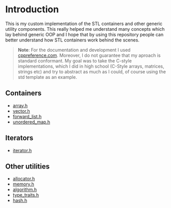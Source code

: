 # Introduction

This is my custom implementation of the STL containers and other generic utility components. This really helped me understand many concepts which lay behind generic OOP and I hope that by using this repository people can better understand how STL containers work behind the scenes.

> **Note**: For the documentation and development I used [cppreference.com](https://en.cppreference.com/w/). Moreover, I do not guarantee that my aproach is standard conformant. My goal was to take the C-style implementations, which I did in high school (C-Style arrays, matrices, strings etc) and try to abstract as much as I could, of course using the std template as an example.

## Containers

- [array.h](https://github.com/sorin373/CPP-Custom-STL/blob/main/src/STL/containers/array/array.h) 
- [vector.h](https://github.com/sorin373/CPP-Custom-STL/blob/main/src/STL/containers/vector/vector.h)
- [forward_list.h](https://github.com/sorin373/CPP-Custom-STL/blob/main/src/STL/containers/forward_list/forward_list.h)
- [unordered_map.h](https://github.com/sorin373/CPP-Custom-STL/blob/main/src/STL/containers/unordered_map/unordered_map.h)

## Iterators
- [iterator.h](https://github.com/sorin373/CPP-Custom-STL/blob/main/src/STL/iterator.h)

## Other utilities
- [allocator.h](https://github.com/sorin373/CPP-Custom-STL/blob/main/src/STL/allocator/allocator.h)
- [memory.h](https://github.com/sorin373/CPP-Custom-STL/blob/main/src/STL/memory.h)
- [algorithm.h](https://github.com/sorin373/CPP-Custom-STL/blob/main/src/STL/algorithm/algorithm.h)
- [type_traits.h](https://github.com/sorin373/CPP-Custom-STL/blob/main/src/STL/traits/type_traits.h)
- [hash.h](https://github.com/sorin373/CPP-Custom-STL/blob/main/src/STL/functional_hash/hash.h)